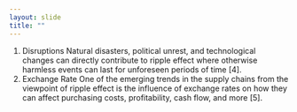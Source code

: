```yaml
---
layout: slide
title: ""
---
```

1. Disruptions
Natural disasters, political unrest, and technological changes can directly contribute to ripple effect where otherwise harmless events can last for unforeseen periods of time [4].
2. Exchange Rate
One of the emerging trends in the supply chains from the viewpoint of ripple effect is the influence of exchange rates on how they can affect purchasing costs, profitability, cash flow, and more [5].
